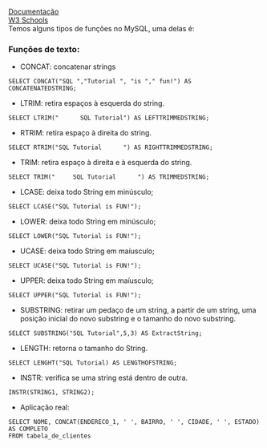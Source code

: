 [Documentação](https://www.w3schools.com/sql/)<br>
[W3 Schools](https://www.w3schools.com/mysql/mysql_ref_functions.asp)<br>
Temos alguns tipos de funções no MySQL, uma delas é:

### Funções de texto:
- CONCAT: concatenar strings
```
SELECT CONCAT("SQL ","Tutorial ", "is "," fun!") AS CONCATENATEDSTRING;
```
- LTRIM: retira espaços à esquerda do string.
```
SELECT LTRIM("      SQL Tutorial") AS LEFTTRIMMEDSTRING;
```
- RTRIM: retira espaço à direita do string.
```
SELECT RTRIM("SQL Tutorial      ") AS RIGHTTRIMMEDSTRING;
```
- TRIM: retira espaço à direita e à esquerda do string.
```
SELECT TRIM("     SQL Tutorial      ") AS TRIMMEDSTRING;
```
- LCASE: deixa todo String em minúsculo;
```
SELECT LCASE("SQL Tutorial is FUN!");
```
- LOWER: deixa todo String em minúsculo;
```
SELECT LOWER("SQL Tutorial is FUN!");
```
- UCASE: deixa todo String em maíusculo;
```
SELECT UCASE("SQL Tutorial is FUN!");
``` 
- UPPER: deixa todo String em maíusculo;
```
SELECT UPPER("SQL Tutorial is FUN!");
``` 
- SUBSTRING: retirar um pedaço de um string, a partir de um string, uma posição inicial do novo substring e o tamanho do novo substring.
```
SELECT SUBSTRING("SQL Tutorial",5,3) AS ExtractString;
```
- LENGTH: retorna o tamanho do String.
```
SELECT LENGHT("SQL Tutorial) AS LENGTHOFSTRING;
```
- INSTR: verifica se uma string está dentro de outra.
```
INSTR(STRING1, STRING2);
```
- Aplicação real:
```
SELECT NOME, CONCAT(ENDERECO_1, ' ', BAIRRO, ' ', CIDADE, ' ', ESTADO) AS COMPLETO
FROM tabela_de_clientes
```
